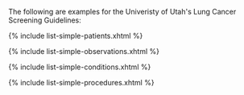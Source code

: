 
The following are examples for the Univeristy of Utah's Lung Cancer Screening Guidelines:

{% include list-simple-patients.xhtml %}

{% include list-simple-observations.xhtml %}

{% include list-simple-conditions.xhtml %}

{% include list-simple-procedures.xhtml %}

